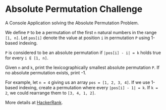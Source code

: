 # Absolute Permutation Challenge

A Console Application solving the Absolute Permutation Problem.

We define `P` to be a permutation of the first `n` natural numbers in the range `[1, n]`. Let `pos[i]` denote the value at position `i` in permutation `P` using 1-based indexing.

`P` is considered to be an absolute permutation if `|pos[i] - i| = k` holds true for every `i E [1, n]`.

Given `n` and `k`, print the lexicographically smallest absolute permutation `P`. If no absolute permutation exists, print -1.

For example, let `n = 4` giving us an array `pos = [1, 2, 3, 4]`. If we use 1-based indexing, create a permutation where every `|pos[i] - 1| = k`. If `k = 2`, we could rearrange them to `[3, 4, 1, 2]`.

More details at [HackerRank](https://www.hackerrank.com/challenges/absolute-permutation/problem).